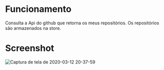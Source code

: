 # Funcionamento

Consulta a Api do github que retorna os meus repositórios. Os repositórios são armazenados na store.

# Screenshot

![Captura de tela de 2020-03-12 20-37-59](https://user-images.githubusercontent.com/53489804/76576729-bbb5fd80-64a1-11ea-9956-b6532020fd6c.png)


